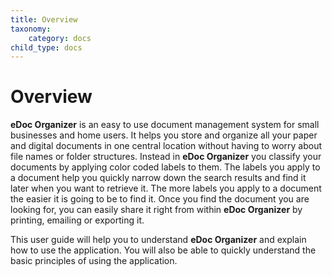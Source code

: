 ```yaml
---
title: Overview
taxonomy:
    category: docs
child_type: docs
---
```


# Overview

**eDoc Organizer** is an easy to use document management system for small businesses and home users. It helps you store and organize all your paper and digital documents in one central location without having to worry about file names or folder structures. Instead in **eDoc Organizer** you classify your documents by applying color coded labels to them. The labels you apply to a document help you quickly narrow down the search results and find it later when you want to retrieve it. The more labels you apply to a document the easier it is going to be to find it. Once you find the document you are looking for, you can easily share it right from within **eDoc Organizer** by printing, emailing or exporting it.

This user guide will help you to understand **eDoc Organizer** and explain how to use the application. You will also be able to quickly understand the basic principles of using the application.
